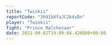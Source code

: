 ```yaml
---
title: "Twinkii"
reportCode: "3h91bXfaJC2k4vDn"
player: "Twinkii"
fight: "Prince Malchezaar"
date: 2021-09-02T19:09:04.426000+00:00
---
```

